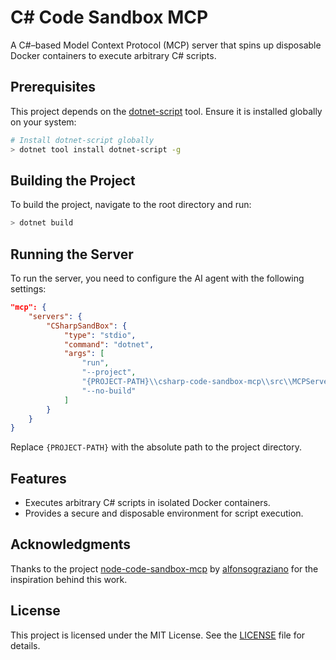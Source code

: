 # C# Code Sandbox MCP

A C#–based Model Context Protocol (MCP) server that spins up disposable Docker containers to execute arbitrary C# scripts.

## Prerequisites

This project depends on the [dotnet-script](https://github.com/dotnet-script/dotnet-script) tool. Ensure it is installed globally on your system:

```bash
# Install dotnet-script globally
> dotnet tool install dotnet-script -g
```

## Building the Project

To build the project, navigate to the root directory and run:

```bash
> dotnet build
```

## Running the Server

To run the server, you need to configure the AI agent with the following settings:

```json
"mcp": {
    "servers": {
        "CSharpSandBox": {
            "type": "stdio",
            "command": "dotnet",
            "args": [
                "run",
                "--project",
                "{PROJECT-PATH}\\csharp-code-sandbox-mcp\\src\\MCPServer\\MCPServer.csproj",
                "--no-build"
            ]
        }
    }
}
```

Replace `{PROJECT-PATH}` with the absolute path to the project directory.

## Features

- Executes arbitrary C# scripts in isolated Docker containers.
- Provides a secure and disposable environment for script execution.

## Acknowledgments

Thanks to the project [node-code-sandbox-mcp](https://github.com/alfonsograziano/node-code-sandbox-mcp) by [alfonsograziano](https://github.com/alfonsograziano) for the inspiration behind this work.

## License

This project is licensed under the MIT License. See the [LICENSE](LICENSE) file for details.